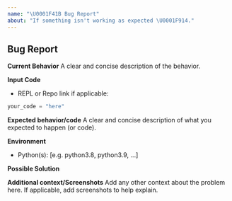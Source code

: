 ```yaml
---
name: "\U0001F41B Bug Report"
about: "If something isn't working as expected \U0001F914."
---
```


## Bug Report

**Current Behavior** A clear and concise description of the behavior.

**Input Code**

- REPL or Repo link if applicable:

```python
your_code = "here"
```

**Expected behavior/code** A clear and concise description of what you expected to happen (or
code).

**Environment**

- Python(s): [e.g. python3.8, python3.9, ...]

**Possible Solution**

<!--- Only if you have suggestions on a fix for the bug -->

**Additional context/Screenshots** Add any other context about the problem here. If applicable, add
screenshots to help explain.
